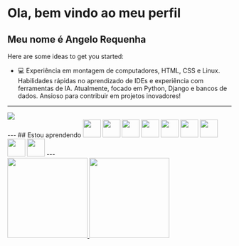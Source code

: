 # Ola, bem vindo ao meu perfil
## Meu nome é Angelo Requenha




Here are some ideas to get you started:

- 💻 Experiência em montagem de computadores, HTML, CSS e Linux. Habilidades rápidas no aprendizado de IDEs e experiência com ferramentas de IA. Atualmente, focado em Python, Django e bancos de dados. Ansioso para contribuir em projetos inovadores!
---
<div>
<a href="https://www.linkedin.com/in/angelo-requenha/" target="_blank"><img loading="lazy" src="https://img.shields.io/badge/-LinkedIn-%230077B5?style=for-the-badge&logo=linkedin&logoColor=white" target="_blank"></a>
</div>
---
## Estou aprendendo
<img src="https://cdn.jsdelivr.net/gh/devicons/devicon/icons/python/python-original.svg" loading="lazy" width="40" height="40" /> <img src="https://cdn.jsdelivr.net/gh/devicons/devicon/icons/django/django-plain.svg" loading="lazy" width="40" height="40" /> <img src="https://cdn.jsdelivr.net/gh/devicons/devicon/icons/linux/linux-original.svg" loading="lazy" width="40" height="40" /> <img src="https://cdn.jsdelivr.net/gh/devicons/devicon/icons/git/git-original.svg" loading="lazy" width="40" height="40" /> <img src="https://cdn.jsdelivr.net/gh/devicons/devicon/icons/github/github-original.svg" loading="lazy" width="40" height="40" /> <img src="https://cdn.jsdelivr.net/gh/devicons/devicon/icons/html5/html5-original.svg" loading="lazy" width="40" height="40" /> <img src="https://cdn.jsdelivr.net/gh/devicons/devicon/icons/css3/css3-original.svg" loading="lazy" width="40" height="40" /> <img src="https://cdn.jsdelivr.net/gh/devicons/devicon/icons/vscode/vscode-original.svg" loading="lazy" width="40" height="40" /> <img src="https://cdn.jsdelivr.net/gh/devicons/devicon/icons/sqlite/sqlite-original.svg" loading="lazy" width="40" height="40" />
---

<div>
<a href="https://github.com/Angelo-Requenha">
<img loading="lazy" height="180em" src="https://github-readme-stats.vercel.app/api/top-langs/?username=Angelo-Requenha&layout=compact&langs_count=7&theme=dracula"/>
<img loading="lazy" height="180em" src="https://github-readme-stats.vercel.app/api?username=Angelo-Requenha&show_icons=true&theme=dracula&include_all_commits=true&count_private=true"/>
</div>
